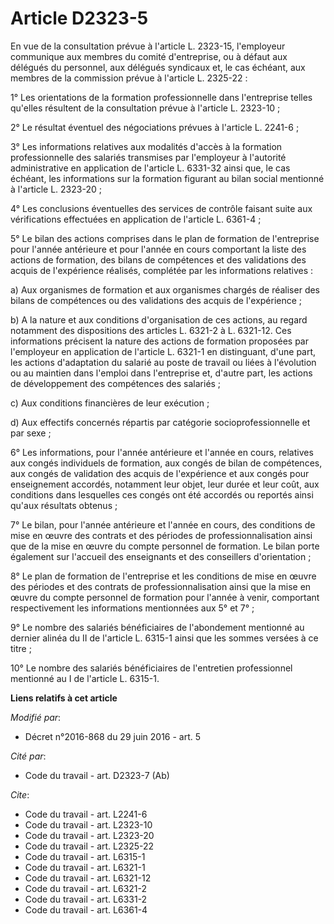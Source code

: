 # Article D2323-5

En vue de la consultation prévue à l'article L. 2323-15, l'employeur communique aux membres du comité d'entreprise, ou à
défaut aux délégués du personnel, aux délégués syndicaux et, le cas échéant, aux membres de la commission prévue à l'article
L. 2325-22 : 

1° Les orientations de la formation professionnelle dans l'entreprise telles qu'elles résultent de la consultation prévue à
l'article L. 2323-10 ; 

2° Le résultat éventuel des négociations prévues à l'article L. 2241-6 ; 

3° Les informations relatives aux modalités d'accès à la formation professionnelle des salariés transmises par l'employeur à
l'autorité administrative en application de l'article L. 6331-32 ainsi que, le cas échéant, les informations sur la formation
figurant au bilan social mentionné à l'article L. 2323-20 ; 

4° Les conclusions éventuelles des services de contrôle faisant suite aux vérifications effectuées en application de
l'article L. 6361-4 ; 

5° Le bilan des actions comprises dans le plan de formation de l'entreprise pour l'année antérieure et pour l'année en cours
comportant la liste des actions de formation, des bilans de compétences et des validations des acquis de l'expérience
réalisés, complétée par les informations relatives : 

a) Aux organismes de formation et aux organismes chargés de réaliser des bilans de compétences ou des validations des acquis
de l'expérience ; 

b) A la nature et aux conditions d'organisation de ces actions, au regard notamment des dispositions des articles L. 6321-2 à
L. 6321-12. Ces informations précisent la nature des actions de formation proposées par l'employeur en application de
l'article L. 6321-1 en distinguant, d'une part, les actions d'adaptation du salarié au poste de travail ou liées à
l'évolution ou au maintien dans l'emploi dans l'entreprise et, d'autre part, les actions de développement des compétences des
salariés ; 

c) Aux conditions financières de leur exécution ; 

d) Aux effectifs concernés répartis par catégorie socioprofessionnelle et par sexe ; 

6° Les informations, pour l'année antérieure et l'année en cours, relatives aux congés individuels de formation, aux congés
de bilan de compétences, aux congés de validation des acquis de l'expérience et aux congés pour enseignement accordés,
notamment leur objet, leur durée et leur coût, aux conditions dans lesquelles ces congés ont été accordés ou reportés ainsi
qu'aux résultats obtenus ; 

7° Le bilan, pour l'année antérieure et l'année en cours, des conditions de mise en œuvre des contrats et des périodes de
professionnalisation ainsi que de la mise en œuvre du compte personnel de formation. Le bilan porte également sur l'accueil
des enseignants et des conseillers d'orientation ; 

8° Le plan de formation de l'entreprise et les conditions de mise en œuvre des périodes et des contrats de
professionnalisation ainsi que la mise en œuvre du compte personnel de formation pour l'année à venir, comportant
respectivement les informations mentionnées aux 5° et 7° ; 

9° Le nombre des salariés bénéficiaires de l'abondement mentionné au dernier alinéa du II de l'article L. 6315-1 ainsi que
les sommes versées à ce titre ; 

10° Le nombre des salariés bénéficiaires de l'entretien professionnel mentionné au I de l'article L. 6315-1.

**Liens relatifs à cet article**

_Modifié par_:

  - Décret n°2016-868 du 29 juin 2016 - art. 5

_Cité par_:

  - Code du travail - art. D2323-7 (Ab)

_Cite_:

  - Code du travail - art. L2241-6
  - Code du travail - art. L2323-10
  - Code du travail - art. L2323-20
  - Code du travail - art. L2325-22
  - Code du travail - art. L6315-1
  - Code du travail - art. L6321-1
  - Code du travail - art. L6321-12
  - Code du travail - art. L6321-2
  - Code du travail - art. L6331-2
  - Code du travail - art. L6361-4
